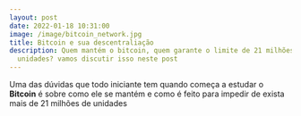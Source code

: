 ```yaml
---
layout: post
date: 2022-01-18 10:31:00
image: /image/bitcoin_network.jpg
title: Bitcoin e sua descentraliação
description: Quem mantém o bitcoin, quem garante o limite de 21 milhões de
  unidades? vamos discutir isso neste post
---
```

Uma das dúvidas que todo iniciante tem quando começa a estudar o **Bitcoin** é sobre como ele se mantém e como é feito para impedir de exista mais de 21 milhões de unidades